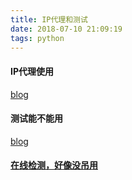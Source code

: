 ```yaml
---
title: IP代理和测试
date: 2018-07-10 21:09:19
tags: python
---
```

#### IP代理使用
[blog](http://blog.csdn.net/lammonpeter/article/details/52917264)
#### 测试能不能用
[blog](http://blog.csdn.net/liujiandu101/article/details/51902393)

#### [在线检测，好像没吊用](http://www.66ip.cn/yz/)